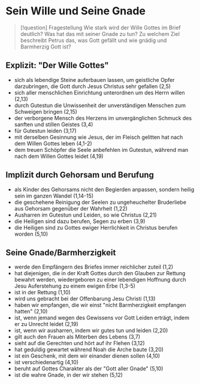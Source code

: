 # Sein Wille und Seine Gnade

> [!question] Fragestellung
> Wie stark wird der Wille Gottes im Brief deutlich? Was hat das mit seiner Gnade zu tun? Zu welchem Ziel beschreibt Petrus das, was Gott gefällt und wie gnädig und Barmherzig Gott ist?

## Explizit: "Der Wille Gottes"

- sich als lebendige Steine auferbauen lassen, um geistliche Opfer darzubringen, die Gott durch Jesus Christus sehr gefallen (2,5)
- sich aller menschlichen Einrichtung unterordnen um des Herrn willen (2,13)
- durch Gutestun die Unwissenheit der unverständigen Menschen zum Schweigen bringen (2,15)
- der verborgene Mensch des Herzens im unvergänglichen Schmuck des sanften und stillen Geistes (3,4)
- für Gutestun leiden (3,17)
- mit derselben Gesinnung wie Jesus, der im Fleisch gelitten hat nach dem Willen Gottes leben (4,1-2)
- dem treuen Schöpfer die Seele anbefehlen im Gutestun, während man nach dem Willen Gottes leidet (4,19)

## Implizit durch Gehorsam und Berufung

- als Kinder des Gehorsams nicht den Begierden anpassen, sondern heilig sein im ganzen Wandel (1,14-15)
- die geschehene Reinigung der Seelen zu ungeheuchelter Bruderliebe aus Gehorsam gegenüber der Wahrheit (1,22)
- Ausharren im Gutestun und Leiden, so wie Christus (2,21)
- die Heiligen sind dazu berufen, Segen zu erben (3,9)
- die Heiligen sind zu Gottes ewiger Herrlichkeit in Christus berufen worden (5,10)

## Seine Gnade/Barmherzigkeit

- werde den Empfängern des Briefes immer reichlicher zuteil (1,2)
- hat diejenigen, die in der Kraft Gottes durch den Glauben zur Rettung bewahrt werden, wiedergeboren zu einer lebendigen Hoffnung durch Jesu Auferstehung zu einem ewigen Erbe (1,3-5)
- ist in der Rettung (1,10)
- wird uns gebracht bei der Offenbarung Jesu Christi (1,13)
- haben wir empfangen, die wir einst "nicht Barmherzigkeit empfangen hatten" (2,10)
- ist, wenn jemand wegen des Gewissens vor Gott Leiden erträgt, indem er zu Unrecht leidet (2,19)
- ist, wenn wir ausharren, indem wir gutes tun und leiden (2,20)
- gilt auch den Frauen als Miterben des Lebens (3,7)
- sieht auf die Gerechten und hört auf ihr Flehen (3,12)
- hat geduldig gewartet während Noah die Arche baute (3,20)
- ist ein Geschenk, mit dem wir einander dienen sollen (4,10)
- ist verschiedenartig (4,10)
- beruht auf Gottes Charakter als der "Gott aller Gnade" (5,10)
- ist die wahre Gnade, in der wir stehen (5,12)
